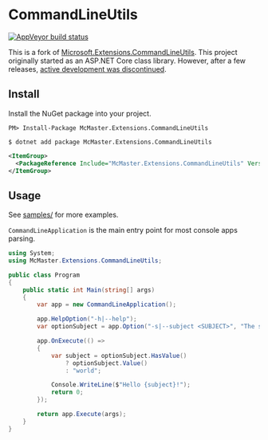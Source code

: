 CommandLineUtils
================

[![AppVeyor build status][appveyor-badge]](https://ci.appveyor.com/project/natemcmaster/CommandLineUtils/branch/dev)

[appveyor-badge]: https://img.shields.io/appveyor/ci/natemcmaster/CommandLineUtils/dev.svg?label=appveyor&style=flat-square

This is a fork of [Microsoft.Extensions.CommandLineUtils](https://github.com/aspnet/Common). This project originally started as an ASP.NET Core class library. However, after a few releases, [active development was discontinued](https://github.com/aspnet/Common/issues/257).

## Install

Install the NuGet package into your project.

```
PM> Install-Package McMaster.Extensions.CommandLineUtils
```
```
$ dotnet add package McMaster.Extensions.CommandLineUtils
```
```xml
<ItemGroup>
  <PackageReference Include="McMaster.Extensions.CommandLineUtils" Version="2.0.0" />
</ItemGroup>
```

## Usage

See [samples/](./samples/) for more examples.

`CommandLineApplication` is the main entry point for most console apps parsing.

```c#
using System;
using McMaster.Extensions.CommandLineUtils;

public class Program
{
    public static int Main(string[] args)
    {
        var app = new CommandLineApplication();

        app.HelpOption("-h|--help");
        var optionSubject = app.Option("-s|--subject <SUBJECT>", "The subject", CommandOptionType.SingleValue);

        app.OnExecute(() =>
        {
            var subject = optionSubject.HasValue()
                ? optionSubject.Value()
                : "world";

            Console.WriteLine($"Hello {subject}!");
            return 0;
        });

        return app.Execute(args);
    }
}
```
